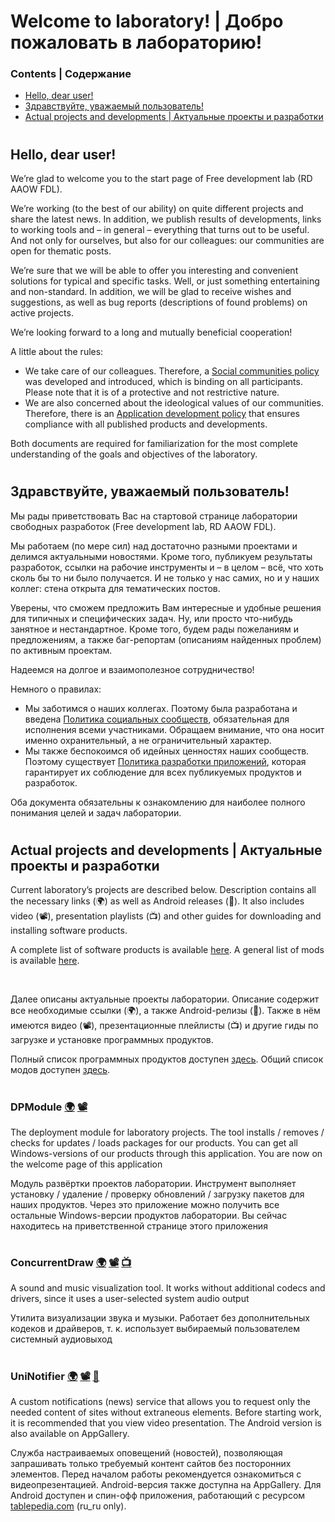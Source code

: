 # Welcome to laboratory! | Добро пожаловать в лабораторию!

### Contents | Содержание

- [Hello, dear user!](Welcome.md#hello-dear-user)
- [Здравствуйте, уважаемый пользователь!](Welcome.md#здравствуйте-уважаемый-пользователь)
- [Actual projects and developments | Актуальные проекты и разработки](Welcome.md#actual-projects-and-developments--актуальные-проекты-и-разработки)

#

## Hello, dear user!

We’re glad to welcome you to the start page of Free development lab (RD AAOW FDL).

We’re working (to the best of our ability) on quite different projects and share the latest news.
In addition, we publish results of developments, links to working tools and – in general – everything
that turns out to be useful. And not only for ourselves, but also for our colleagues: our communities
are open for thematic posts.

We’re sure that we will be able to offer you interesting and convenient solutions for typical
and specific tasks. Well, or just something entertaining and non-standard.
In addition, we will be glad to receive wishes and suggestions, as well as bug reports
(descriptions of found problems) on active projects.

We’re looking forward to a long and mutually beneficial cooperation!

A little about the rules:

- We take care of our colleagues. Therefore, a [Social communities policy](https://github.com/adslbarxatov/scp)
was developed and introduced, which is binding on all participants. Please note that it is of a protective
and not restrictive nature.
- We are also concerned about the ideological values of our communities. Therefore, there is an
[Application development policy](https://github.com/adslbarxatov/adp) that ensures compliance with all
published products and developments.

Both documents are required for familiarization for the most complete understanding of the goals
and objectives of the laboratory.

#

## Здравствуйте, уважаемый пользователь!

Мы рады приветствовать Вас на стартовой странице лаборатории свободных разработок
(Free development lab, RD AAOW FDL).

Мы работаем (по мере сил) над достаточно разными проектами и делимся актуальными новостями.
Кроме того, публикуем результаты разработок, ссылки на рабочие инструменты и – в целом – всё,
что хоть сколь бы то ни было получается. И не только у нас самих, но и у наших коллег:
стена открыта для тематических постов.

Уверены, что сможем предложить Вам интересные и удобные решения для типичных и специфических задач.
Ну, или просто что-нибудь занятное и нестандартное. Кроме того, будем рады пожеланиям и предложениям,
а также баг-репортам (описаниям найденных проблем) по активным проектам.

Надеемся на долгое и взаимополезное сотрудничество!

Немного о правилах:

- Мы заботимся о наших коллегах. Поэтому была разработана и введена [Политика социальных сообществ](https://github.com/adslbarxatov/scp),
обязательная для исполнения всеми участниками. Обращаем внимание, что она носит именно охранительный,
а не ограничительный характер.
- Мы также беспокоимся об идейных ценностях наших сообществ. Поэтому существует [Политика разработки приложений](https://github.com/adslbarxatov/adp),
которая гарантирует их соблюдение для всех публикуемых продуктов и разработок.

Оба документа обязательны к ознакомлению для наиболее полного понимания целей и задач лаборатории.

#

## Actual projects and developments | Актуальные проекты и разработки

Current laboratory’s projects are described below.
Description contains all the necessary links (:earth_africa:) as well as Android releases (:iphone:).
It also includes video (:film_projector:), presentation playlists (:tv:) and other guides for downloading and installing software products.

A complete list of software products is available [here](https://github.com/adslbarxatov?tab=repositories).
A general list of mods is available [here](https://www.moddb.com/members/rd-aaow-fdl/mods).

&nbsp;

Далее описаны актуальные проекты лаборатории.
Описание содержит все необходимые ссылки (:earth_africa:), а также Android-релизы (:iphone:).
Также в нём имеются видео (:film_projector:), презентационные плейлисты (:tv:) и другие гиды по загрузке и установке программных продуктов.

Полный список программных продуктов доступен [здесь](https://github.com/adslbarxatov?tab=repositories).
Общий список модов доступен [здесь](https://www.moddb.com/members/rd-aaow-fdl/mods).

#

### DPModule   [:earth_africa:](https://github.com/adslbarxatov/dpmodule)   [:film_projector:](https://www.youtube.com/watch?v=iLZ_c0gkR5U)

The deployment module for laboratory projects. The tool installs / removes / checks for updates / loads packages for our products.
You can get all Windows-versions of our products through this application. You are now on the welcome page of this application

Модуль развёртки проектов лаборатории. Инструмент выполняет установку / удаление / проверку обновлений / загрузку пакетов для наших продуктов.
Через это приложение можно получить все остальные Windows-версии продуктов лаборатории. Вы сейчас находитесь на приветственной странице этого приложения

#

### ConcurrentDraw   [:earth_africa:](https://github.com/adslbarxatov/concurrentdraw)   [:film_projector:](https://www.youtube.com/watch?v=MMsf7CA5cSE)   [:tv:](https://www.youtube.com/playlist?list=PLe7qKwHNkZTtr1OGOdYMrD73ByPBzCzxc)

A sound and music visualization tool. It works without additional codecs and drivers, since it uses a user-selected system audio output

Утилита визуализации звука и музыки. Работает без дополнительных кодеков и драйверов, т. к. использует выбираемый пользователем системный аудиовыход

#

### UniNotifier   [:earth_africa:](https://github.com/adslbarxatov/uninotifier)   [:film_projector:](https://www.youtube.com/watch?v=hQHmoMCXCBA)   [:iphone:](https://play.google.com/store/apps/details?id=com.RD_AAOW.UniNotifier)

A custom notifications (news) service that allows you to request only the needed content
of sites without extraneous elements. Before starting work, it is recommended that you view
video presentation. The Android version is also available on AppGallery.

Служба настраиваемых оповещений (новостей), позволяющая запрашивать только требуемый контент сайтов
без посторонних элементов. Перед началом работы рекомендуется ознакомиться с видеопрезентацией.
Android-версия также доступна на AppGallery. Для Android доступен и спин-офф приложения,
работающий с ресурсом [tablepedia.com](https://play.google.com/store/apps/details?id=com.RD_AAOW.TablepediaNotifier) (ru_ru only).

#
